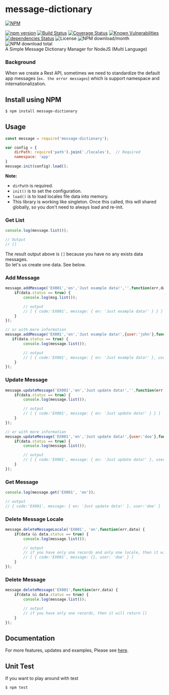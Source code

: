 # message-dictionary
[![NPM](https://nodei.co/npm/message-dictionary.png?downloads=true&downloadRank=true&stars=true)](https://nodei.co/npm/message-dictionary/)  
  
[![npm version](https://img.shields.io/npm/v/message-dictionary.svg?style=flat-square)](https://www.npmjs.org/package/message-dictionary)
[![Build Status](https://travis-ci.org/aalfiann/message-dictionary.svg?branch=master)](https://travis-ci.org/aalfiann/message-dictionary)
[![Coverage Status](https://coveralls.io/repos/github/aalfiann/message-dictionary/badge.svg?branch=master)](https://coveralls.io/github/aalfiann/message-dictionary?branch=master)
[![Known Vulnerabilities](https://snyk.io//test/github/aalfiann/message-dictionary/badge.svg?targetFile=package.json)](https://snyk.io//test/github/aalfiann/message-dictionary?targetFile=package.json)
[![dependencies Status](https://david-dm.org/aalfiann/message-dictionary/status.svg)](https://david-dm.org/aalfiann/message-dictionary)
![License](https://img.shields.io/npm/l/message-dictionary)
![NPM download/month](https://img.shields.io/npm/dm/message-dictionary.svg)
![NPM download total](https://img.shields.io/npm/dt/message-dictionary.svg)  
A Simple Message Dictionary Manager for NodeJS (Multi Language)


### Background
When we create a Rest API, sometimes we need to standardize the default app messages (`ex. the error messages`) which is support namespace and internationalization.

## Install using NPM
```bash
$ npm install message-dictionary
```

## Usage
```javascript
const message = require('message-dictionary');

var config = {
    dirPath: require('path').join('./locales'),  // Required
    namespace: 'app'
}
message.init(config).load();
```  
**Note:**
- `dirPath` is required.
- `init()` is to set the configuration.
- `load()` is to load locales file data into memory.
- This library is working like singleton. Once this called, this will shared globally, so you don't need to always load and re-init.


### Get List
```javascript
console.log(message.list());

// Output
// []
```
The result output above is `[]` because you have no any exists data messages.  
So let's us create one data. See below.  

### Add Message
```javascript
message.addMessage('EX001','en','Just example data!','',function(err,data) {
    if(data.status == true) {
        console.log(msg.list());

        // output
        // [ { code:'EX001', message: { en: 'Just example data!' } } ]
    }
});

// or with more information
message.addMessage('EX001','en','Just example data!',{user:'john'},function(err,data) {
   if(data.status == true) {
        console.log(message.list());

        // output
        // [ { code:'EX001', message: { en: 'Just example data!' }, user: 'john' } ]
    }
});
```

### Update Message
```javascript
message.updateMessage('EX001','en','Just update data!','',function(err,data) {
    if(data.status == true) {
        console.log(message.list());

        // output
        // [ { code:'EX001', message: { en: 'Just update data!' } } ]
    } 
});

// or with more information
message.updateMessage('EX001','en','Just update data!',{user:'doe'},function(err,data) {
    if(data.status == true) {
        console.log(message.list());

        // output
        // [ { code:'EX001', message: { en: 'Just update data!' }, user:'doe' } ]
    }
});
```

### Get Message
```javascript
console.log(message.get('EX001', 'en'));

// output
// { code:'EX001', message: { en: 'Just update data!' }, user:'doe' }
```

### Delete Message Locale
```javascript
message.deleteMessageLocale('EX001', 'en',function(err,data) {
    if(data && data.status == true) {
        console.log(message.list());

        // output
        // if you have only one records and only one locale, then it will return 
        // [ { code:'EX001', message: {}, user: 'doe' } ]
    } 
});
```

### Delete Message
```javascript
message.deleteMessage('EX001',function(err,data) {
    if(data && data.status == true) {
        console.log(message.list());

        // output
        // if you have only one records, then it will return []
    } 
});
```

## Documentation
For more features, updates and examples, Please see [here](https://github.com/aalfiann/message-dictionary/wiki).

## Unit Test
If you want to play around with test
```bash
$ npm test
```
